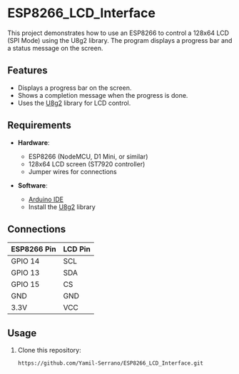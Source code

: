 # ESP8266_LCD_Interface

This project demonstrates how to use an ESP8266 to control a 128x64 LCD (SPI Mode) using the U8g2 library. The program displays a progress bar and a status message on the screen.

## Features

- Displays a progress bar on the screen.
- Shows a completion message when the progress is done.
- Uses the [U8g2](https://github.com/olikraus/u8g2) library for LCD control.

## Requirements

- **Hardware**: 
  - ESP8266 (NodeMCU, D1 Mini, or similar)
  - 128x64 LCD screen (ST7920 controller)
  - Jumper wires for connections
  
- **Software**:
  - [Arduino IDE](https://www.arduino.cc/en/software)
  - Install the [U8g2](https://github.com/olikraus/u8g2) library
  
## Connections

| ESP8266 Pin | LCD Pin |
|-------------|---------|
| GPIO 14     | SCL     |
| GPIO 13     | SDA     |
| GPIO 15     | CS      |
| GND         | GND     |
| 3.3V        | VCC     |

## Usage

1. Clone this repository:
   ```bash
   https://github.com/Yamil-Serrano/ESP8266_LCD_Interface.git
